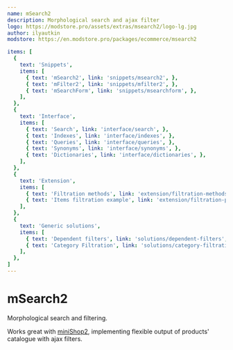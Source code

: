 ```yaml
---
name: mSearch2
description: Morphological search and ajax filter
logo: https://modstore.pro/assets/extras/msearch2/logo-lg.jpg
author: ilyautkin
modstore: https://en.modstore.pro/packages/ecommerce/msearch2

items: [
  {
    text: 'Snippets',
    items: [
      { text: 'mSearch2', link: 'snippets/msearch2', },
      { text: 'mFilter2', link: 'snippets/mfilter2', },
      { text: 'mSearchForm', link: 'snippets/msearchform', },
    ],
  },
  {
    text: 'Interface',
    items: [
      { text: 'Search', link: 'interface/search', },
      { text: 'Indexes', link: 'interface/indexes', },
      { text: 'Queries', link: 'interface/queries', },
      { text: 'Synonyms', link: 'interface/synonyms', },
      { text: 'Dictionaries', link: 'interface/dictionaries', },
    ],
  },
  {
    text: 'Extension',
    items: [
      { text: 'Filtration methods', link: 'extension/filtration-methods', },
      { text: 'Items filtration example', link: 'extension/filtration-product-example', },
    ],
  },
  {
    text: 'Generic solutions',
    items: [
      { text: 'Dependent filters', link: 'solutions/dependent-filters', },
      { text: 'Сategory Filtration', link: 'solutions/category-filtration', },
    ],
  },
]
---
```

# mSearch2

Morphological search and filtering.

Works great with [miniShop2][1], implementing flexible output of products' catalogue with ajax filters.

[1]: /en/components/minishop2/
